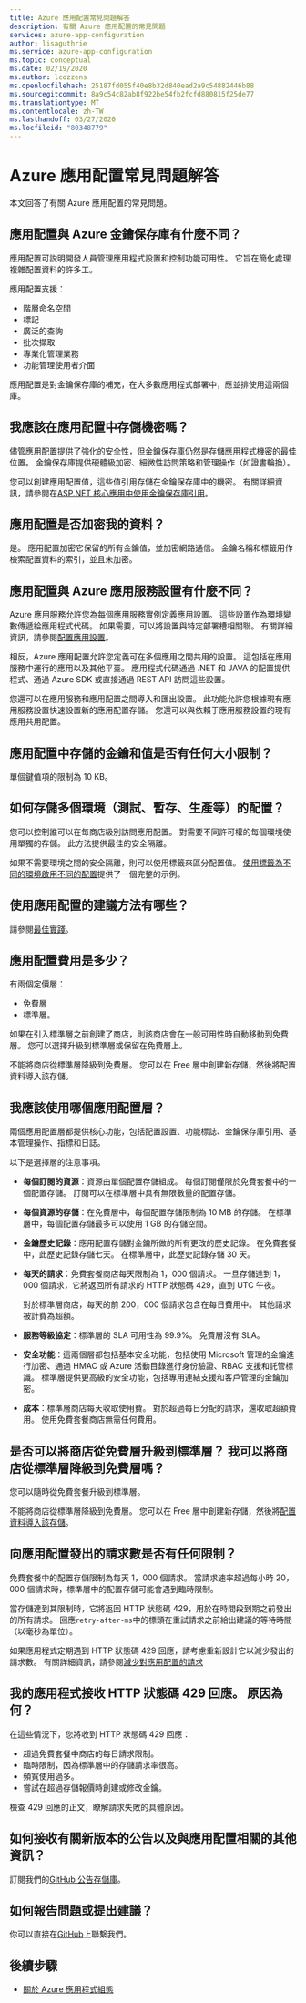 ```yaml
---
title: Azure 應用配置常見問題解答
description: 有關 Azure 應用配置的常見問題
services: azure-app-configuration
author: lisaguthrie
ms.service: azure-app-configuration
ms.topic: conceptual
ms.date: 02/19/2020
ms.author: lcozzens
ms.openlocfilehash: 25187fd055f40e8b32d840ead2a9c54882446b88
ms.sourcegitcommit: 8a9c54c82ab8f922be54fb2fcfd880815f25de77
ms.translationtype: MT
ms.contentlocale: zh-TW
ms.lasthandoff: 03/27/2020
ms.locfileid: "80348779"
---
```

# <a name="azure-app-configuration-faq"></a>Azure 應用配置常見問題解答

本文回答了有關 Azure 應用配置的常見問題。

## <a name="how-is-app-configuration-different-from-azure-key-vault"></a>應用配置與 Azure 金鑰保存庫有什麼不同？

應用配置可説明開發人員管理應用程式設置和控制功能可用性。 它旨在簡化處理複雜配置資料的許多工。

應用配置支援：

- 階層命名空間
- 標記
- 廣泛的查詢
- 批次擷取
- 專業化管理業務
- 功能管理使用者介面

應用配置是對金鑰保存庫的補充，在大多數應用程式部署中，應並排使用這兩個庫。

## <a name="should-i-store-secrets-in-app-configuration"></a>我應該在應用配置中存儲機密嗎？

儘管應用配置提供了強化的安全性，但金鑰保存庫仍然是存儲應用程式機密的最佳位置。 金鑰保存庫提供硬體級加密、細微性訪問策略和管理操作（如證書輪換）。

您可以創建應用配置值，這些值引用存儲在金鑰保存庫中的機密。 有關詳細資訊，請參閱在[ASP.NET 核心應用中使用金鑰保存庫引用](./use-key-vault-references-dotnet-core.md)。

## <a name="does-app-configuration-encrypt-my-data"></a>應用配置是否加密我的資料？

是。 應用配置加密它保留的所有金鑰值，並加密網路通信。 金鑰名稱和標籤用作檢索配置資料的索引，並且未加密。

## <a name="how-is-app-configuration-different-from-azure-app-service-settings"></a>應用配置與 Azure 應用服務設置有什麼不同？

Azure 應用服務允許您為每個應用服務實例定義應用設置。 這些設置作為環境變數傳遞給應用程式代碼。 如果需要，可以將設置與特定部署槽相關聯。 有關詳細資訊，請參閱[配置應用設置](/azure/app-service/configure-common#configure-app-settings)。

相反，Azure 應用配置允許您定義可在多個應用之間共用的設置。 這包括在應用服務中運行的應用以及其他平臺。 應用程式代碼通過 .NET 和 JAVA 的配置提供程式、通過 Azure SDK 或直接通過 REST API 訪問這些設置。

您還可以在應用服務和應用配置之間導入和匯出設置。 此功能允許您根據現有應用服務設置快速設置新的應用配置存儲。 您還可以與依賴于應用服務設置的現有應用共用配置。

## <a name="are-there-any-size-limitations-on-keys-and-values-stored-in-app-configuration"></a>應用配置中存儲的金鑰和值是否有任何大小限制？

單個鍵值項的限制為 10 KB。

## <a name="how-should-i-store-configurations-for-multiple-environments-test-staging-production-and-so-on"></a>如何存儲多個環境（測試、暫存、生產等）的配置？

您可以控制誰可以在每商店級別訪問應用配置。 對需要不同許可權的每個環境使用單獨的存儲。 此方法提供最佳的安全隔離。

如果不需要環境之間的安全隔離，則可以使用標籤來區分配置值。 [使用標籤為不同的環境啟用不同的配置](./howto-labels-aspnet-core.md)提供了一個完整的示例。

## <a name="what-are-the-recommended-ways-to-use-app-configuration"></a>使用應用配置的建議方法有哪些？

請參閱[最佳實踐](./howto-best-practices.md)。

## <a name="how-much-does-app-configuration-cost"></a>應用配置費用是多少？

有兩個定價層：

- 免費層
- 標準層。

如果在引入標準層之前創建了商店，則該商店會在一般可用性時自動移動到免費層。 您可以選擇升級到標準層或保留在免費層上。

不能將商店從標準層降級到免費層。 您可以在 Free 層中創建新存儲，然後將配置資料導入該存儲。

## <a name="which-app-configuration-tier-should-i-use"></a>我應該使用哪個應用配置層？

兩個應用配置層都提供核心功能，包括配置設置、功能標誌、金鑰保存庫引用、基本管理操作、指標和日誌。

以下是選擇層的注意事項。

- **每個訂閱的資源**：資源由單個配置存儲組成。 每個訂閱僅限於免費套餐中的一個配置存儲。 訂閱可以在標準層中具有無限數量的配置存儲。
- **每個資源的存儲**：在免費層中，每個配置存儲限制為 10 MB 的存儲。 在標準層中，每個配置存儲最多可以使用 1 GB 的存儲空間。
- **金鑰歷史記錄**：應用配置存儲對金鑰所做的所有更改的歷史記錄。 在免費套餐中，此歷史記錄存儲七天。 在標準層中，此歷史記錄存儲 30 天。
- **每天的請求**：免費套餐商店每天限制為 1，000 個請求。 一旦存儲達到 1，000 個請求，它將返回所有請求的 HTTP 狀態碼 429，直到 UTC 午夜。

    對於標準層商店，每天的前 200，000 個請求包含在每日費用中。 其他請求被計費為超額。

- **服務等級協定**：標準層的 SLA 可用性為 99.9%。 免費層沒有 SLA。
- **安全功能**：這兩個層都包括基本安全功能，包括使用 Microsoft 管理的金鑰進行加密、通過 HMAC 或 Azure 活動目錄進行身份驗證、RBAC 支援和託管標識。 標準層提供更高級的安全功能，包括專用連結支援和客戶管理的金鑰加密。
- **成本**：標準層商店每天收取使用費。 對於超過每日分配的請求，還收取超額費用。 使用免費套餐商店無需任何費用。

## <a name="can-i-upgrade-a-store-from-the-free-tier-to-the-standard-tier-can-i-downgrade-a-store-from-the-standard-tier-to-the-free-tier"></a>是否可以將商店從免費層升級到標準層？ 我可以將商店從標準層降級到免費層嗎？

您可以隨時從免費套餐升級到標準層。

不能將商店從標準層降級到免費層。 您可以在 Free 層中創建新存儲，然後將[配置資料導入該存儲](howto-import-export-data.md)。

## <a name="are-there-any-limits-on-the-number-of-requests-made-to-app-configuration"></a>向應用配置發出的請求數是否有任何限制？

免費套餐中的配置存儲限制為每天 1，000 個請求。 當請求速率超過每小時 20，000 個請求時，標準層中的配置存儲可能會遇到臨時限制。

當存儲達到其限制時，它將返回 HTTP 狀態碼 429，用於在時間段到期之前發出的所有請求。 回應`retry-after-ms`中的標頭在重試請求之前給出建議的等待時間（以毫秒為單位）。

如果應用程式定期遇到 HTTP 狀態碼 429 回應，請考慮重新設計它以減少發出的請求數。 有關詳細資訊，請參閱[減少對應用配置的請求](./howto-best-practices.md#reduce-requests-made-to-app-configuration)

## <a name="my-application-receives-http-status-code-429-responses-why"></a>我的應用程式接收 HTTP 狀態碼 429 回應。 原因為何？

在這些情況下，您將收到 HTTP 狀態碼 429 回應：

* 超過免費套餐中商店的每日請求限制。
* 臨時限制，因為標準層中的存儲請求率很高。
* 頻寬使用過多。
* 嘗試在超過存儲報價時創建或修改金鑰。

檢查 429 回應的正文，瞭解請求失敗的具體原因。

## <a name="how-can-i-receive-announcements-on-new-releases-and-other-information-related-to-app-configuration"></a>如何接收有關新版本的公告以及與應用配置相關的其他資訊？

訂閱我們的[GitHub 公告存儲庫](https://github.com/Azure/AppConfiguration-Announcements)。

## <a name="how-can-i-report-an-issue-or-give-a-suggestion"></a>如何報告問題或提出建議？

你可以直接在[GitHub](https://github.com/Azure/AppConfiguration/issues)上聯繫我們。

## <a name="next-steps"></a>後續步驟

* [關於 Azure 應用程式組態](./overview.md)
